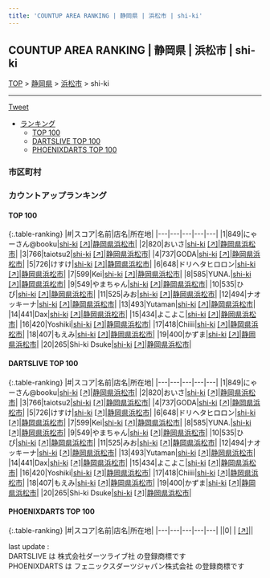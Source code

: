 ```yaml
---
title: 'COUNTUP AREA RANKING | 静岡県 | 浜松市 | shi-ki'
---
```

## COUNTUP AREA RANKING | 静岡県 | 浜松市 | shi-ki

[TOP](/darts/rank/) > [静岡県](/darts/rank/静岡県/) > [浜松市](/darts/rank/静岡県/浜松市/) > shi-ki

___

<a href="https://twitter.com/share?ref_src=twsrc%5Etfw" data-text="COUNTUP AREA RANKING | 静岡県浜松市shi-ki" class="twitter-share-button" data-hashtags="DARTSLIVE,PHOENIXDARTS,darts,ダーツ" data-show-count="false">Tweet</a>

* [ランキング](#カウントアップランキング)
    * [TOP 100](#top-100)
    * [DARTSLIVE TOP 100](#dartslive-top-100)
    * [PHOENIXDARTS TOP 100](#phoenixdarts-top-100)

### 市区町村

<ul>

</ul>

### カウントアップランキング

#### TOP 100



{:.table-ranking}
|#|スコア|名前|店名|所在地|
|---|---|---|---|---|
|1|849|<span class="rank-name-dl">にゃーさん@booku</span>|<a href="/darts/rank/shops/64c0d9f192062c0828032249b44395af.html">shi-ki</a> <a href="https://search.dartslive.com/jp/shop/64c0d9f192062c0828032249b44395af">[↗]</a>|<a href="/darts/rank/静岡県/浜松市">静岡県浜松市</a>|
|2|820|<span class="rank-name-dl">おいさ</span>|<a href="/darts/rank/shops/64c0d9f192062c0828032249b44395af.html">shi-ki</a> <a href="https://search.dartslive.com/jp/shop/64c0d9f192062c0828032249b44395af">[↗]</a>|<a href="/darts/rank/静岡県/浜松市">静岡県浜松市</a>|
|3|766|<span class="rank-name-dl">taiotsu2</span>|<a href="/darts/rank/shops/64c0d9f192062c0828032249b44395af.html">shi-ki</a> <a href="https://search.dartslive.com/jp/shop/64c0d9f192062c0828032249b44395af">[↗]</a>|<a href="/darts/rank/静岡県/浜松市">静岡県浜松市</a>|
|4|737|<span class="rank-name-dl">GODA</span>|<a href="/darts/rank/shops/64c0d9f192062c0828032249b44395af.html">shi-ki</a> <a href="https://search.dartslive.com/jp/shop/64c0d9f192062c0828032249b44395af">[↗]</a>|<a href="/darts/rank/静岡県/浜松市">静岡県浜松市</a>|
|5|726|<span class="rank-name-dl">けすけ</span>|<a href="/darts/rank/shops/64c0d9f192062c0828032249b44395af.html">shi-ki</a> <a href="https://search.dartslive.com/jp/shop/64c0d9f192062c0828032249b44395af">[↗]</a>|<a href="/darts/rank/静岡県/浜松市">静岡県浜松市</a>|
|6|648|<span class="rank-name-dl">ドリヘタヒロロン</span>|<a href="/darts/rank/shops/64c0d9f192062c0828032249b44395af.html">shi-ki</a> <a href="https://search.dartslive.com/jp/shop/64c0d9f192062c0828032249b44395af">[↗]</a>|<a href="/darts/rank/静岡県/浜松市">静岡県浜松市</a>|
|7|599|<span class="rank-name-dl">Kei</span>|<a href="/darts/rank/shops/64c0d9f192062c0828032249b44395af.html">shi-ki</a> <a href="https://search.dartslive.com/jp/shop/64c0d9f192062c0828032249b44395af">[↗]</a>|<a href="/darts/rank/静岡県/浜松市">静岡県浜松市</a>|
|8|585|<span class="rank-name-dl">YUNA.</span>|<a href="/darts/rank/shops/64c0d9f192062c0828032249b44395af.html">shi-ki</a> <a href="https://search.dartslive.com/jp/shop/64c0d9f192062c0828032249b44395af">[↗]</a>|<a href="/darts/rank/静岡県/浜松市">静岡県浜松市</a>|
|9|549|<span class="rank-name-dl">やまちゃん</span>|<a href="/darts/rank/shops/64c0d9f192062c0828032249b44395af.html">shi-ki</a> <a href="https://search.dartslive.com/jp/shop/64c0d9f192062c0828032249b44395af">[↗]</a>|<a href="/darts/rank/静岡県/浜松市">静岡県浜松市</a>|
|10|535|<span class="rank-name-dl">ひぴ</span>|<a href="/darts/rank/shops/64c0d9f192062c0828032249b44395af.html">shi-ki</a> <a href="https://search.dartslive.com/jp/shop/64c0d9f192062c0828032249b44395af">[↗]</a>|<a href="/darts/rank/静岡県/浜松市">静岡県浜松市</a>|
|11|525|<span class="rank-name-dl">みお</span>|<a href="/darts/rank/shops/64c0d9f192062c0828032249b44395af.html">shi-ki</a> <a href="https://search.dartslive.com/jp/shop/64c0d9f192062c0828032249b44395af">[↗]</a>|<a href="/darts/rank/静岡県/浜松市">静岡県浜松市</a>|
|12|494|<span class="rank-name-dl">ナオッキーナ</span>|<a href="/darts/rank/shops/64c0d9f192062c0828032249b44395af.html">shi-ki</a> <a href="https://search.dartslive.com/jp/shop/64c0d9f192062c0828032249b44395af">[↗]</a>|<a href="/darts/rank/静岡県/浜松市">静岡県浜松市</a>|
|13|493|<span class="rank-name-dl">Yutaman</span>|<a href="/darts/rank/shops/64c0d9f192062c0828032249b44395af.html">shi-ki</a> <a href="https://search.dartslive.com/jp/shop/64c0d9f192062c0828032249b44395af">[↗]</a>|<a href="/darts/rank/静岡県/浜松市">静岡県浜松市</a>|
|14|441|<span class="rank-name-dl">Dax</span>|<a href="/darts/rank/shops/64c0d9f192062c0828032249b44395af.html">shi-ki</a> <a href="https://search.dartslive.com/jp/shop/64c0d9f192062c0828032249b44395af">[↗]</a>|<a href="/darts/rank/静岡県/浜松市">静岡県浜松市</a>|
|15|434|<span class="rank-name-dl">よこよこ</span>|<a href="/darts/rank/shops/64c0d9f192062c0828032249b44395af.html">shi-ki</a> <a href="https://search.dartslive.com/jp/shop/64c0d9f192062c0828032249b44395af">[↗]</a>|<a href="/darts/rank/静岡県/浜松市">静岡県浜松市</a>|
|16|420|<span class="rank-name-dl">Yoshiki</span>|<a href="/darts/rank/shops/64c0d9f192062c0828032249b44395af.html">shi-ki</a> <a href="https://search.dartslive.com/jp/shop/64c0d9f192062c0828032249b44395af">[↗]</a>|<a href="/darts/rank/静岡県/浜松市">静岡県浜松市</a>|
|17|418|<span class="rank-name-dl">Chiiii</span>|<a href="/darts/rank/shops/64c0d9f192062c0828032249b44395af.html">shi-ki</a> <a href="https://search.dartslive.com/jp/shop/64c0d9f192062c0828032249b44395af">[↗]</a>|<a href="/darts/rank/静岡県/浜松市">静岡県浜松市</a>|
|18|407|<span class="rank-name-dl">もえみ</span>|<a href="/darts/rank/shops/64c0d9f192062c0828032249b44395af.html">shi-ki</a> <a href="https://search.dartslive.com/jp/shop/64c0d9f192062c0828032249b44395af">[↗]</a>|<a href="/darts/rank/静岡県/浜松市">静岡県浜松市</a>|
|19|400|<span class="rank-name-dl">かずま</span>|<a href="/darts/rank/shops/64c0d9f192062c0828032249b44395af.html">shi-ki</a> <a href="https://search.dartslive.com/jp/shop/64c0d9f192062c0828032249b44395af">[↗]</a>|<a href="/darts/rank/静岡県/浜松市">静岡県浜松市</a>|
|20|265|<span class="rank-name-dl">Shi-ki Dsuke</span>|<a href="/darts/rank/shops/64c0d9f192062c0828032249b44395af.html">shi-ki</a> <a href="https://search.dartslive.com/jp/shop/64c0d9f192062c0828032249b44395af">[↗]</a>|<a href="/darts/rank/静岡県/浜松市">静岡県浜松市</a>|


#### DARTSLIVE TOP 100



{:.table-ranking}
|#|スコア|名前|店名|所在地|
|---|---|---|---|---|
|1|849|<span class="rank-name-dl">にゃーさん@booku</span>|<a href="/darts/rank/shops/64c0d9f192062c0828032249b44395af.html">shi-ki</a> <a href="https://search.dartslive.com/jp/shop/64c0d9f192062c0828032249b44395af">[↗]</a>|<a href="/darts/rank/静岡県/浜松市">静岡県浜松市</a>|
|2|820|<span class="rank-name-dl">おいさ</span>|<a href="/darts/rank/shops/64c0d9f192062c0828032249b44395af.html">shi-ki</a> <a href="https://search.dartslive.com/jp/shop/64c0d9f192062c0828032249b44395af">[↗]</a>|<a href="/darts/rank/静岡県/浜松市">静岡県浜松市</a>|
|3|766|<span class="rank-name-dl">taiotsu2</span>|<a href="/darts/rank/shops/64c0d9f192062c0828032249b44395af.html">shi-ki</a> <a href="https://search.dartslive.com/jp/shop/64c0d9f192062c0828032249b44395af">[↗]</a>|<a href="/darts/rank/静岡県/浜松市">静岡県浜松市</a>|
|4|737|<span class="rank-name-dl">GODA</span>|<a href="/darts/rank/shops/64c0d9f192062c0828032249b44395af.html">shi-ki</a> <a href="https://search.dartslive.com/jp/shop/64c0d9f192062c0828032249b44395af">[↗]</a>|<a href="/darts/rank/静岡県/浜松市">静岡県浜松市</a>|
|5|726|<span class="rank-name-dl">けすけ</span>|<a href="/darts/rank/shops/64c0d9f192062c0828032249b44395af.html">shi-ki</a> <a href="https://search.dartslive.com/jp/shop/64c0d9f192062c0828032249b44395af">[↗]</a>|<a href="/darts/rank/静岡県/浜松市">静岡県浜松市</a>|
|6|648|<span class="rank-name-dl">ドリヘタヒロロン</span>|<a href="/darts/rank/shops/64c0d9f192062c0828032249b44395af.html">shi-ki</a> <a href="https://search.dartslive.com/jp/shop/64c0d9f192062c0828032249b44395af">[↗]</a>|<a href="/darts/rank/静岡県/浜松市">静岡県浜松市</a>|
|7|599|<span class="rank-name-dl">Kei</span>|<a href="/darts/rank/shops/64c0d9f192062c0828032249b44395af.html">shi-ki</a> <a href="https://search.dartslive.com/jp/shop/64c0d9f192062c0828032249b44395af">[↗]</a>|<a href="/darts/rank/静岡県/浜松市">静岡県浜松市</a>|
|8|585|<span class="rank-name-dl">YUNA.</span>|<a href="/darts/rank/shops/64c0d9f192062c0828032249b44395af.html">shi-ki</a> <a href="https://search.dartslive.com/jp/shop/64c0d9f192062c0828032249b44395af">[↗]</a>|<a href="/darts/rank/静岡県/浜松市">静岡県浜松市</a>|
|9|549|<span class="rank-name-dl">やまちゃん</span>|<a href="/darts/rank/shops/64c0d9f192062c0828032249b44395af.html">shi-ki</a> <a href="https://search.dartslive.com/jp/shop/64c0d9f192062c0828032249b44395af">[↗]</a>|<a href="/darts/rank/静岡県/浜松市">静岡県浜松市</a>|
|10|535|<span class="rank-name-dl">ひぴ</span>|<a href="/darts/rank/shops/64c0d9f192062c0828032249b44395af.html">shi-ki</a> <a href="https://search.dartslive.com/jp/shop/64c0d9f192062c0828032249b44395af">[↗]</a>|<a href="/darts/rank/静岡県/浜松市">静岡県浜松市</a>|
|11|525|<span class="rank-name-dl">みお</span>|<a href="/darts/rank/shops/64c0d9f192062c0828032249b44395af.html">shi-ki</a> <a href="https://search.dartslive.com/jp/shop/64c0d9f192062c0828032249b44395af">[↗]</a>|<a href="/darts/rank/静岡県/浜松市">静岡県浜松市</a>|
|12|494|<span class="rank-name-dl">ナオッキーナ</span>|<a href="/darts/rank/shops/64c0d9f192062c0828032249b44395af.html">shi-ki</a> <a href="https://search.dartslive.com/jp/shop/64c0d9f192062c0828032249b44395af">[↗]</a>|<a href="/darts/rank/静岡県/浜松市">静岡県浜松市</a>|
|13|493|<span class="rank-name-dl">Yutaman</span>|<a href="/darts/rank/shops/64c0d9f192062c0828032249b44395af.html">shi-ki</a> <a href="https://search.dartslive.com/jp/shop/64c0d9f192062c0828032249b44395af">[↗]</a>|<a href="/darts/rank/静岡県/浜松市">静岡県浜松市</a>|
|14|441|<span class="rank-name-dl">Dax</span>|<a href="/darts/rank/shops/64c0d9f192062c0828032249b44395af.html">shi-ki</a> <a href="https://search.dartslive.com/jp/shop/64c0d9f192062c0828032249b44395af">[↗]</a>|<a href="/darts/rank/静岡県/浜松市">静岡県浜松市</a>|
|15|434|<span class="rank-name-dl">よこよこ</span>|<a href="/darts/rank/shops/64c0d9f192062c0828032249b44395af.html">shi-ki</a> <a href="https://search.dartslive.com/jp/shop/64c0d9f192062c0828032249b44395af">[↗]</a>|<a href="/darts/rank/静岡県/浜松市">静岡県浜松市</a>|
|16|420|<span class="rank-name-dl">Yoshiki</span>|<a href="/darts/rank/shops/64c0d9f192062c0828032249b44395af.html">shi-ki</a> <a href="https://search.dartslive.com/jp/shop/64c0d9f192062c0828032249b44395af">[↗]</a>|<a href="/darts/rank/静岡県/浜松市">静岡県浜松市</a>|
|17|418|<span class="rank-name-dl">Chiiii</span>|<a href="/darts/rank/shops/64c0d9f192062c0828032249b44395af.html">shi-ki</a> <a href="https://search.dartslive.com/jp/shop/64c0d9f192062c0828032249b44395af">[↗]</a>|<a href="/darts/rank/静岡県/浜松市">静岡県浜松市</a>|
|18|407|<span class="rank-name-dl">もえみ</span>|<a href="/darts/rank/shops/64c0d9f192062c0828032249b44395af.html">shi-ki</a> <a href="https://search.dartslive.com/jp/shop/64c0d9f192062c0828032249b44395af">[↗]</a>|<a href="/darts/rank/静岡県/浜松市">静岡県浜松市</a>|
|19|400|<span class="rank-name-dl">かずま</span>|<a href="/darts/rank/shops/64c0d9f192062c0828032249b44395af.html">shi-ki</a> <a href="https://search.dartslive.com/jp/shop/64c0d9f192062c0828032249b44395af">[↗]</a>|<a href="/darts/rank/静岡県/浜松市">静岡県浜松市</a>|
|20|265|<span class="rank-name-dl">Shi-ki Dsuke</span>|<a href="/darts/rank/shops/64c0d9f192062c0828032249b44395af.html">shi-ki</a> <a href="https://search.dartslive.com/jp/shop/64c0d9f192062c0828032249b44395af">[↗]</a>|<a href="/darts/rank/静岡県/浜松市">静岡県浜松市</a>|


#### PHOENIXDARTS TOP 100



{:.table-ranking}
|#|スコア|名前|店名|所在地|
|---|---|---|---|---|
||0|<span class="rank-name-dl"> </span>|<a href="/darts/rank/shops/.html"></a> <a href="">[↗]</a>|<a href="/darts/rank//"></a>|


<div class="footer border-top border-gray-light mt-5 pt-3 text-right text-gray">
    last update : <span style="font-weight: italic" id="foot_last_modified"></span><br />
    DARTSLIVE は 株式会社ダーツライブ社 の登録商標です<br />
    PHOENIXDARTS は フェニックスダーツジャパン株式会社 の登録商標です<br />
</div>

<script src="https://cdnjs.cloudflare.com/ajax/libs/jquery.tablesorter/2.31.3/js/jquery.tablesorter.min.js" integrity="sha512-qzgd5cYSZcosqpzpn7zF2ZId8f/8CHmFKZ8j7mU4OUXTNRd5g+ZHBPsgKEwoqxCtdQvExE5LprwwPAgoicguNg==" crossorigin="anonymous" referrerpolicy="no-referrer"></script>
<link rel="stylesheet" href="https://cdnjs.cloudflare.com/ajax/libs/jquery.tablesorter/2.31.3/css/theme.default.min.css" integrity="sha512-wghhOJkjQX0Lh3NSWvNKeZ0ZpNn+SPVXX1Qyc9OCaogADktxrBiBdKGDoqVUOyhStvMBmJQ8ZdMHiR3wuEq8+w==" crossorigin="anonymous" referrerpolicy="no-referrer" />
<script>
$(function() {
    $(".table-ranking").tablesorter({sortList:[[0, 0]]});
    $("#foot_last_modified").text(formatDate(new Date(document.lastModified), 'yyyy-MM-dd HH:mm:ss'));
});
</script>

<script async src="https://platform.twitter.com/widgets.js" charset="utf-8"></script>